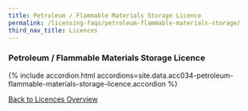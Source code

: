 ```yaml
---
title: Petroleum / Flammable Materials Storage Licence
permalink: /licensing-faqs/petroleum-flammable-materials-storage/
third_nav_title: Licences
---
```


### Petroleum / Flammable Materials Storage Licence

{% include accordion.html accordions=site.data.acc034-petroleum-flammable-materials-storage-licence.accordion %}

[Back to Licences Overview](/licences/)